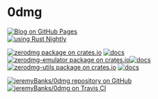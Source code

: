 # 0dmg

[![Blog on GitHub Pages](https://img.shields.io/badge/blog-here-E030C0.svg?style=flat-square)](https://jeremybanks.github.io/0dmg/)  
[![using Rust Nightly](https://img.shields.io/badge/rust-nightly-BB8866.svg?style=flat-square)](https://github.com/rust-lang-nursery/rustup.rs/blob/master/README.md#working-with-nightly-rust)  

[![zerodmg package on crates.io](https://img.shields.io/crates/v/zerodmg.svg?style=flat-square&label=zerodmg+binary+crate)](https://crates.io/crates/zerodmg)
[![docs](https://img.shields.io/badge/&-docs-880044.svg?style=flat-square)](https://docs.rs/zerodmg)  
[![zerodmg-emulator package on crates.io](https://img.shields.io/crates/v/zerodmg-emulator.svg?style=flat-square&label=zerodmg-emulator+library+crate)](https://crates.io/crates/zerodmg-emulator)[![docs](https://img.shields.io/badge/&-docs-880044.svg?style=flat-square)](https://docs.rs/zerodmg-emulator)  
[![zerodmg-utils package on crates.io](https://img.shields.io/crates/v/zerodmg-utils.svg?style=flat-square&label=zerodmg-utils+library+crate)](https://crates.io/crates/zerodmg-utils) 
[![docs](https://img.shields.io/badge/&-docs-880044.svg?style=flat-square)](https://docs.rs/zerodmg-utils)

[![jeremyBanks/0dmg repository on GitHub](https://img.shields.io/github/commits-since/jeremyBanks/0dmg/latest.svg?style=flat-square)](https://github.com/jeremyBanks/0dmg)  
[![jeremyBanks/0dmg on Travis CI](https://img.shields.io/travis/jeremyBanks/0dmg/master.svg?style=flat-square&label=master+build)](https://travis-ci.org/jeremyBanks/0dmg)
